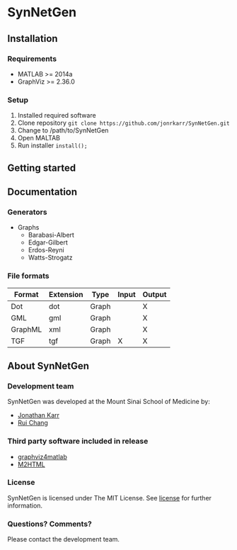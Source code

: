 # SynNetGen

## Installation

### Requirements
* MATLAB >= 2014a
* GraphViz >= 2.36.0

### Setup
1. Installed required software
2. Clone repository
    `git clone https://github.com/jonrkarr/SynNetGen.git`
3. Change to /path/to/SynNetGen
4. Open MALTAB
5. Run installer
    `install();`
    
## Getting started

## Documentation

### Generators
* Graphs
  * Barabasi-Albert
  * Edgar-Gilbert
  * Erdos-Reyni
  * Watts-Strogatz

### File formats
Format  | Extension | Type  | Input | Output
------- | --------- | ----- | ----- | ------ 
Dot     | dot       | Graph |       | X 
GML     | gml       | Graph |       | X 
GraphML | xml       | Graph |       | X 
TGF     | tgf       | Graph | X     | X 

## About SynNetGen

### Development team
SynNetGen was developed at the Mount Sinai School of Medicine by:
* [Jonathan Karr](http://research.mssm.edu/karr)
* [Rui Chang](http://research.mssm.edu/changlab)

### Third party software included in release
* [graphviz4matlab](https://github.com/graphviz4matlab/graphviz4matlab)
* [M2HTML](http://www.artefact.tk/software/matlab/m2html)

### License
SynNetGen is licensed under The MIT License. See [license](LICENSE) for further information.

### Questions? Comments?
Please contact the development team.